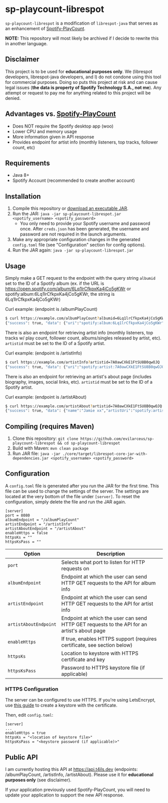 # sp-playcount-librespot
`sp-playcount-librespot` is a modification of `librespot-java` that serves as an enhancement of [Spotify-PlayCount](https://github.com/evilarceus/Spotify-PlayCount).

**NOTE:** This repository will most likely be archived if I decide to rewrite this in another language.

## Disclaimer
This project is to be used for **educational purposes only**. We (librespot developers, librespot-java developers, and I) do not condone using this tool for commercial purposes. Doing so puts this project at risk and can cause legal issues (**the data is property of Spotify Technology S.A., not me**). Any attempt or request to pay me for anything related to this project will be denied.

## Advantages vs. [Spotify-PlayCount](https://github.com/evilarceus/Spotify-PlayCount)
* Does NOT require the Spotify desktop app (woo)
* Lower CPU and memory usage
* More information given in API response
* Provides endpoint for artist info (monthly listeners, top tracks, follower count, etc)

## Requirements
* Java 8+
* Spotify Account (recommended to create another account)

## Installation
1. Compile this repository or [download an executable JAR](https://github.com/evilarceus/sp-playcount-librespot/releases/latest).
2. Run the JAR: `java -jar sp-playcount-librespot.jar <spotify_username> <spotify_password>`
    * You only need to provide your Spotify username and password once. After `creds.json` has been generated, the username and password are not required in the launch arguments.
3. Make any appropriate configuration changes in the generated `config.toml` file (see "Configuration" section for config options).
4. Run the JAR again: `java -jar sp-playcount-librespot.jar`

## Usage
Simply make a GET request to the endpoint with the query string `albumid` set to the ID of a Spotify album (ex. if the URL is https://open.spotify.com/album/6Lq1lrCfkpxKa4jCo5gKWr or spotify:album:6Lq1lrCfkpxKa4jCo5gKWr, the string is 6Lq1lrCfkpxKa4jCo5gKWr)

Curl example: (endpoint is /albumPlayCount)
```bash
$ curl https://example.com/albumPlayCount?albumid=6Lq1lrCfkpxKa4jCo5gKWr
{"success": true, "data": {"uri":"spotify:album:6Lq1lrCfkpxKa4jCo5gKWr","name":"Good Faith","cover":{"uri":"https://i.scdn.co/image/ab67616d00001e02dc384e6d13983fe1cd415ade"},"year":2019,"track_count":10,"discs":[{"number":1 ...
```

There is also an endpoint for retrieving artist info (monthly listeners, top tracks w/ play count, follower count, albums/singles released by artist, etc). `artistid` must be set to the ID of a Spotify artist.

Curl example: (endpoint is /artistInfo)
```bash
$ curl https://example.com/artistInfo?artistid=7A0awCXkE1FtSU8B0qwOJQ
{"success": true, "data": {"uri":"spotify:artist:7A0awCXkE1FtSU8B0qwOJQ","info":{"uri":"spotify:artist:7A0awCXkE1FtSU8B0qwOJQ","name":"Jamie xx","portraits": ...
```

There is also an endpoint for retrieving an artist's about page (includes biography, images, social links, etc). `artistid` must be set to the ID of a Spotify artist.

Curl example: (endpoint is /artistAbout)
```bash
$ curl https://example.com/artistAbout?artistid=7A0awCXkE1FtSU8B0qwOJQ
{"success": true, "data": {"name":"Jamie xx","artistUri":"spotify:artist:7A0awCXkE1FtSU8B0qwOJQ","isVerified":true,"biography":"Working with and without his Mercury Music...
```

## Compiling (requires Maven)
1. Clone this repository: `git clone https://github.com/evilarceus/sp-playcount-librespot && cd sp-playcount-librespot`
2. Build with Maven: `mvn clean package`
3. Run JAR file: `java -jar ./core/target/librespot-core-jar-with-dependencies.jar <spotify_username> <spotify_password>`

## Configuration
A `config.toml` file is generated after you run the JAR for the first time. This file can be used to change the settings of the server. The settings are located at the very bottom of the file under `[server]`.
To reset the configuration, simply delete the file and run the JAR again.
```
[server]
port = 8080
albumEndpoint = "/albumPlayCount"
artistEndpoint = "/artistInfo"
artistAboutEndpoint = "/artistAbout"
enableHttps = false
httpsKs = ""
httpsKsPass = ""
```
| Option                  | Description                                                                                      |
|-------------------------|--------------------------------------------------------------------------------------------------|
| `port`                  | Selects what port to listen for HTTP requests on                                                 |
| `albumEndpoint`         | Endpoint at which the user can send HTTP GET requests to the API for album info                  |
| `artistEndpoint`        | Endpoint at which the user can send HTTP GET requests to the API for artist info                 |
| `artistAboutEndpoint`   | Endpoint at which the user can send HTTP GET requests to the API for an artist's about page      |
| `enableHttps`           | If true, enables HTTPS support (requires certificate, see section below)                         |
| `httpsKs`               | Location to keystore with HTTPS certificate and key                                              |
| `httpsKsPass`           | Password to HTTPS keystore file (if applicable)                                                  |

### HTTPS Configuration
The server can be configured to use HTTPS. If you're using LetsEncrypt, use [this guide](https://www.wissel.net/blog/2018/03/letsencrypt-java-keystore.html) to create a keystore with the certificate.

Then, edit `config.toml`:
```
[server]
...
enableHttps = true
httpsKs = "<location of keystore file>"
httpsKsPass = "<keystore password (if applicable)>"
```

## Public API
I am currently hosting this API at https://api.t4ils.dev (endpoints: /albumPlayCount, /artistInfo, /artistAbout). Please use it for **educational purposes only** (see disclaimer).

If your application previously used Spotify-PlayCount, you will need to update your application to support the new API response.
